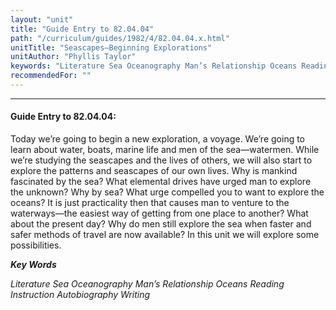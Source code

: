 ```yaml
---
layout: "unit"
title: "Guide Entry to 82.04.04"
path: "/curriculum/guides/1982/4/82.04.04.x.html"
unitTitle: "Seascapes—Beginning Explorations"
unitAuthor: "Phyllis Taylor"
keywords: "Literature Sea Oceanography Man’s Relationship Oceans Reading Instruction Autobiography Writing"
recommendedFor: ""
---
```

<body>
<hr/>
 <h4>
  Guide Entry to 82.04.04:
 </h4>
 Today we’re going to begin a new exploration, a voyage.  We’re going to learn about water, boats, marine life and men of the sea—watermen.  While we’re studying the seascapes and the lives of others, we will also start to explore the patterns and seascapes of our own lives.  Why is mankind fascinated by the sea?  What elemental drives have urged man to explore the unknown? Why by sea?  What urge compelled you to want to explore the oceans?  It is just practicality then that causes man to venture to the waterways—the easiest way of getting from one place to another?  What about the present day?  Why do men still explore the sea when faster and safer methods of travel are now available?  In this unit we will explore some possibilities.
<p>
  <b>
   <i>
    Key Words
   </i>
  </b>
  <br/>
 </p>
 <p>
  <i>
   Literature Sea Oceanography Man’s Relationship Oceans Reading Instruction Autobiography Writing
  </i>
 </p>

</body>